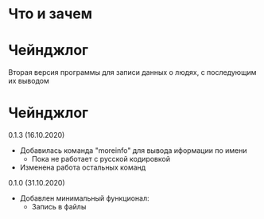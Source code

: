 # Что и зачем
# Чейнджлог

Вторая версия программы для записи данных о людях, с последующим их выводом

# Чейнджлог
0.1.3 (16.10.2020)
 - Добавилась команда "moreinfo" для вывода иформации по имени
   - Пока не работает с русской кодировкой
 - Изменена работа остальных команд
 


0.1.0 (31.10.2020)
 - Добавлен минимальный функционал:
   - Запись в файлы

